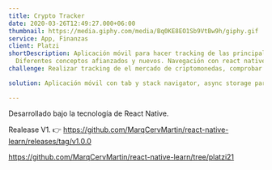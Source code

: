 ```yaml
---
title: Crypto Tracker
date: 2020-03-26T12:49:27.000+06:00
thumbnail: https://media.giphy.com/media/Bq0KE8EO1Sb9VtBw9h/giphy.gif
service: App, Finanzas
client: Platzi
shortDescription: Aplicación móvil para hacer tracking de las principales criptomonedas.
  Diferentes conceptos afianzados y nuevos. Navegación con react native navigation v5, componentes y API con fetch.
challenge: Realizar tracking de el mercado de criptomonedas, comprobar su volatilidad y los mercados en donde se ofertan.  

solution: Aplicación móvil con tab y stack navigator, async storage para añadir favoritos y fecth para proveer la información.  

---
```

Desarrollado bajo la tecnología de React Native.

Realease V1. 👉 https://github.com/MarqCervMartin/react-native-learn/releases/tag/v1.0.0


https://github.com/MarqCervMartin/react-native-learn/tree/platzi21